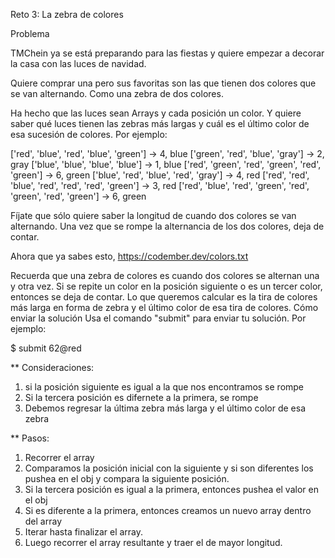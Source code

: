 Reto 3: La zebra de colores

Problema

TMChein ya se está preparando para las fiestas y quiere empezar a decorar la casa con las luces de navidad.

Quiere comprar una pero sus favoritas son las que tienen dos colores que se van alternando. Como una zebra de dos colores.

Ha hecho que las luces sean Arrays y cada posición un color. Y quiere saber qué luces tienen las zebras más largas y cuál es el último color de esa sucesión de colores. Por ejemplo:

['red', 'blue', 'red', 'blue', 'green'] -> 4, blue
['green', 'red', 'blue', 'gray'] -> 2, gray
['blue', 'blue', 'blue', 'blue'] -> 1, blue
['red', 'green', 'red', 'green', 'red', 'green'] -> 6, green
['blue', 'red', 'blue', 'red', 'gray'] -> 4, red
['red', 'red', 'blue', 'red', 'red', 'red', 'green'] -> 3, red
['red', 'blue', 'red', 'green', 'red', 'green', 'red', 'green'] -> 6, green

Fíjate que sólo quiere saber la longitud de cuando dos colores se van alternando. Una vez que se rompe la alternancia de los dos colores, deja de contar.

Ahora que ya sabes esto, https://codember.dev/colors.txt

Recuerda que una zebra de colores es cuando dos colores se alternan una y otra vez. Si se repite un color en la posición siguiente o es un tercer color, entonces se deja de contar.
Lo que queremos calcular es la tira de colores más larga en forma de zebra y el último color de esa tira de colores.
Cómo enviar la solución
Usa el comando "submit" para enviar tu solución. Por ejemplo:

$ submit 62@red

** Consideraciones:

1. si la posición siguiente es igual a la que nos encontramos se rompe
2. Si la tercera posición es difernete a la primera, se rompe
3. Debemos regresar la última zebra más larga y el último color de esa zebra

** Pasos: 


1. Recorrer el array 
2. Comparamos la posición inicial con la siguiente y si son diferentes los pushea en el obj y compara la siguiente posición. 
3. Si la tercera posición es igual a la primera, entonces pushea el valor en el obj
4. Si es diferente a la primera, entonces creamos un nuevo array dentro del array
5. Iterar hasta finalizar el array.
6. Luego recorrer el array resultante y traer el de mayor longitud.

